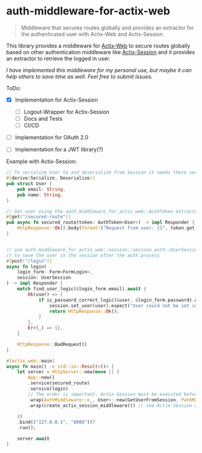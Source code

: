# auth-middleware-for-actix-web
> Middleware that secures routes globally and provides an extractor for the authenticated user with Actix-Web and Actix-Session

This library provides a middleware for [Actix-Web](https://github.com/actix/actix-web) to secure routes globally based on other authentication middleware like [Actix-Session](https://github.com/actix/actix-extras/tree/master/actix-session) and it provides an extractor to retrieve the logged in user.

*I have implemented this middleware for my personal use, but maybe it can help others to save time as well. Feel free to submit issues.*

ToDo:
- [x] Implementation for Actix-Session
    - [ ] Logout-Wrapper for Actix-Session
    - [ ] Docs and Tests
    - [ ] CI/CD
- [ ] Implementation for OAuth 2.0
- [ ] Implementation for a JWT library(?)


Example with Actix-Session:

```rust
// To serialize User to and deserialize from Session it needs these serde traits:
#[derive(Serialize, Deserialize)]
pub struct User {
    pub email: String,
    pub name: String,
}

// Get user using the auth_middleware_for_actix_web::AuthToken extractor
#[get("/secured-route")]
pub async fn secured_route(token: AuthToken<User>) -> impl Responder {
    HttpResponse::Ok().body(format!("Request from user: {}", token.get_authenticated_user().email))
}


// use auth_middleware_for_actix_web::session::session_auth::UserSession
// to save the user in the session after the auth process
#[post("/login")]
async fn login(
    login_form: Form<FormLogin>,
    session: UserSession
) -> impl Responder {
    match find_user_logic(&login_form.email).await {
        Ok(user) => {
            if is_password_correct_logic(&user, &login_form.password).await {
                session.set_user(user).expect("User could not be set in session");
                return HttpResponse::Ok();
            }
        },
        Err(_) => {},
    }

    HttpResponse::BadRequest()
}

#[actix_web::main]
async fn main() -> std::io::Result<()> {
    let server = HttpServer::new(move || {
        App::new()
        .service(secured_route)
        .service(login)
        // The order is important. Actix-Session must be executed before AuthMiddleware
        .wrap(AuthMiddleware::<_, User>::new(GetUserFromSession, PathMatcher::default()))
        .wrap(create_actix_session_middleware()) // see Actix-Session on how to create the session middleware
        
    })
    .bind(("127.0.0.1", "8080"))?
    .run();

    server.await
}
```







